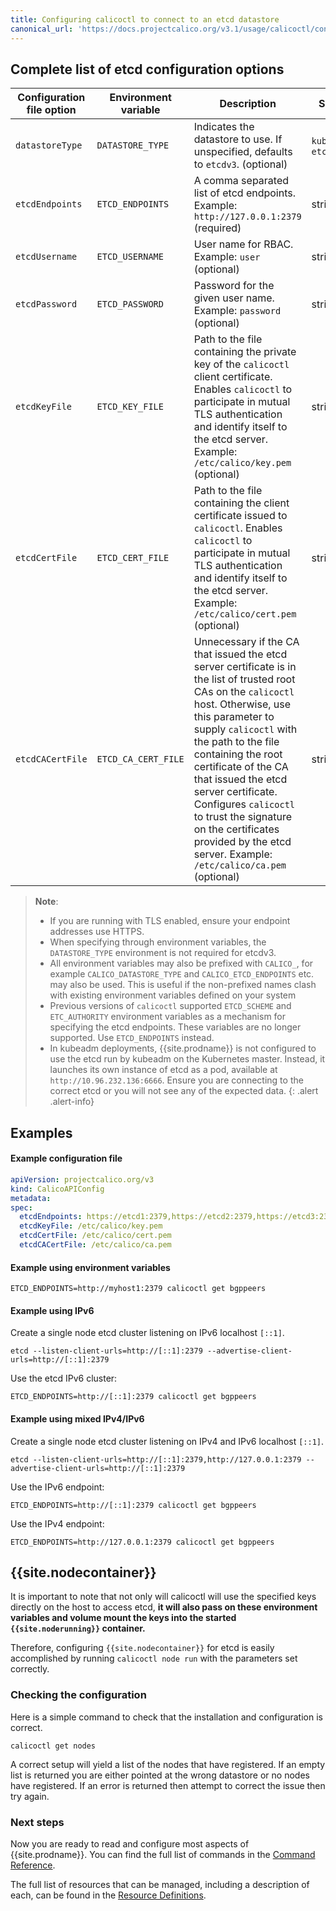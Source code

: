 ```yaml
---
title: Configuring calicoctl to connect to an etcd datastore
canonical_url: 'https://docs.projectcalico.org/v3.1/usage/calicoctl/configure/etcd'
---
```


## Complete list of etcd configuration options

| Configuration file option | Environment variable | Description                                                                           | Schema
| --------------------------| -------------------- | ------------------------------------------------------------------------------------- | ------
| `datastoreType`           | `DATASTORE_TYPE`     | Indicates the datastore to use. If unspecified, defaults to `etcdv3`. (optional)      | `kubernetes`, `etcdv3`
| `etcdEndpoints`           | `ETCD_ENDPOINTS`     | A comma separated list of etcd endpoints. Example: `http://127.0.0.1:2379` (required) | string
| `etcdUsername`            | `ETCD_USERNAME`      | User name for RBAC. Example: `user` (optional)                                        | string
| `etcdPassword`            | `ETCD_PASSWORD`      | Password for the given user name. Example: `password` (optional)                      | string
| `etcdKeyFile`             | `ETCD_KEY_FILE`      | Path to the file containing the private key of the `calicoctl` client certificate. Enables `calicoctl` to participate in mutual TLS authentication and identify itself to the etcd server. Example: `/etc/calico/key.pem` (optional) | string
| `etcdCertFile`            | `ETCD_CERT_FILE`     | Path to the file containing the client certificate issued to `calicoctl`. Enables `calicoctl` to participate in mutual TLS authentication and identify itself to the etcd server. Example: `/etc/calico/cert.pem` (optional) | string
| `etcdCACertFile`          | `ETCD_CA_CERT_FILE`  | Unnecessary if the CA that issued the etcd server certificate is in the list of trusted root CAs on the `calicoctl` host. Otherwise, use this parameter to supply `calicoctl` with the path to the file containing the root certificate of the CA that issued the etcd server certificate. Configures `calicoctl` to trust the signature on the certificates provided by the etcd server. Example: `/etc/calico/ca.pem` (optional) | string

> **Note**:
> - If you are running with TLS enabled, ensure your endpoint addresses use HTTPS.
> - When specifying through environment variables, the `DATASTORE_TYPE` environment
>   is not required for etcdv3.
> - All environment variables may also be prefixed with `CALICO_`, for example
>   `CALICO_DATASTORE_TYPE` and `CALICO_ETCD_ENDPOINTS` etc. may also be used.
>   This is useful if the non-prefixed names clash with existing environment
>   variables defined on your system
> - Previous versions of `calicoctl` supported `ETCD_SCHEME` and `ETC_AUTHORITY` environment
>   variables as a mechanism for specifying the etcd endpoints. These variables are
>   no longer supported. Use `ETCD_ENDPOINTS` instead.
> - In kubeadm deployments, {{site.prodname}} is not configured to use the etcd run by kubeadm
>   on the Kubernetes master. Instead, it launches its own instance of etcd as a pod,
>   available at `http://10.96.232.136:6666`. Ensure you are connecting to the correct etcd
>   or you will not see any of the expected data.
{: .alert .alert-info}

## Examples

#### Example configuration file

```yaml
apiVersion: projectcalico.org/v3
kind: CalicoAPIConfig
metadata:
spec:
  etcdEndpoints: https://etcd1:2379,https://etcd2:2379,https://etcd3:2379
  etcdKeyFile: /etc/calico/key.pem
  etcdCertFile: /etc/calico/cert.pem
  etcdCACertFile: /etc/calico/ca.pem
```

#### Example using environment variables

```
ETCD_ENDPOINTS=http://myhost1:2379 calicoctl get bgppeers
```

#### Example using IPv6

Create a single node etcd cluster listening on IPv6 localhost `[::1]`.

```
etcd --listen-client-urls=http://[::1]:2379 --advertise-client-urls=http://[::1]:2379
```

Use the etcd IPv6 cluster:

```
ETCD_ENDPOINTS=http://[::1]:2379 calicoctl get bgppeers
```

#### Example using mixed IPv4/IPv6

Create a single node etcd cluster listening on IPv4 and IPv6 localhost `[::1]`.

```
etcd --listen-client-urls=http://[::1]:2379,http://127.0.0.1:2379 --advertise-client-urls=http://[::1]:2379
```

Use the IPv6 endpoint:

```
ETCD_ENDPOINTS=http://[::1]:2379 calicoctl get bgppeers
```

Use the IPv4 endpoint:

```
ETCD_ENDPOINTS=http://127.0.0.1:2379 calicoctl get bgppeers
```

## {{site.nodecontainer}}

It is important to note that not only will calicoctl will use the specified keys directly
on the host to access etcd, **it will also pass on these environment variables
and volume mount the keys into the started `{{site.noderunning}}` container.**

Therefore, configuring `{{site.nodecontainer}}` for etcd is easily accomplished by running
`calicoctl node run` with the parameters set correctly.


### Checking the configuration

Here is a simple command to check that the installation and configuration is
correct.

```
calicoctl get nodes
```

A correct setup will yield a list of the nodes that have registered.  If an
empty list is returned you are either pointed at the wrong datastore or no
nodes have registered.  If an error is returned then attempt to correct the
issue then try again.

### Next steps

Now you are ready to read and configure most aspects of {{site.prodname}}.  You can
find the full list of commands in the
[Command Reference]({{site.baseurl}}/{{page.version}}/reference/calicoctl/commands/).

The full list of resources that can be managed, including a description of each,
can be found in the
[Resource Definitions]({{site.baseurl}}/{{page.version}}/reference/calicoctl/resources/).
